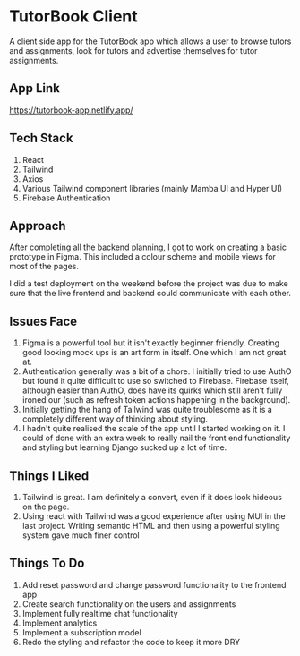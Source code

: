 # TutorBook Client

A client side app for the TutorBook app which allows a user to browse tutors and assignments, look for tutors and advertise themselves for tutor assignments. 

## App Link

https://tutorbook-app.netlify.app/

## Tech Stack

1. React
2. Tailwind
3. Axios
4. Various Tailwind component libraries (mainly Mamba UI and Hyper UI)
5. Firebase Authentication

## Approach

After completing all the backend planning, I got to work on creating a basic prototype in Figma. This included a colour scheme and mobile views for most of the pages.

I did a test deployment on the weekend before the project was due to make sure that the live frontend and backend could communicate with each other.

## Issues Face

1. Figma is a powerful tool but it isn't exactly beginner friendly. Creating good looking mock ups is an art form in itself. One which I am not great at. 
2. Authentication generally was a bit of a chore. I initially tried to use AuthO but found it quite difficult to use so switched to Firebase. Firebase itself, although easier than AuthO, does have its quirks which still aren't fully ironed our (such as refresh token actions happening in the background).
3. Initially getting the hang of Tailwind was quite troublesome as it is a completely different way of thinking about styling.
4. I hadn't quite realised the scale of the app until I started working on it. I could of done with an extra week to really nail the front end functionality and styling but learning Django sucked up a lot of time.

## Things I Liked

1. Tailwind is great. I am definitely a convert, even if it does look hideous on the page.
2. Using react with Tailwind was a good experience after using MUI in the last project. Writing semantic HTML and then using a powerful styling system gave much finer control

## Things To Do

1. Add reset password and change password functionality to the frontend app
2. Create search functionality on the users and assignments
3. Implement fully realtime chat functionality
4. Implement analytics
5. Implement a subscription model
6. Redo the styling and refactor the code to keep it more DRY